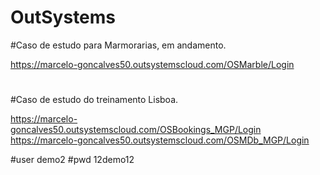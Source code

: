 # OutSystems

#Caso de estudo para Marmorarias, em andamento.

https://marcelo-goncalves50.outsystemscloud.com/OSMarble/Login
#

#Caso de estudo do treinamento Lisboa.

https://marcelo-goncalves50.outsystemscloud.com/OSBookings_MGP/Login
https://marcelo-goncalves50.outsystemscloud.com/OSMDb_MGP/Login

#user demo2
#pwd  12demo12

